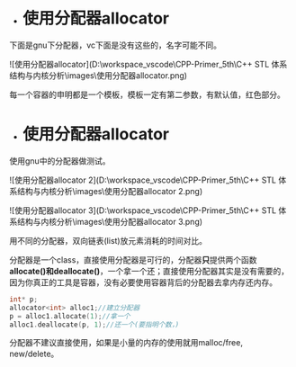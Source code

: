 - # 使用分配器allocator
下面是gnu下分配器，vc下面是没有这些的，名字可能不同。  

![使用分配器allocator](D:\workspace_vscode\CPP-Primer_5th\C++ STL 体系结构与内核分析\images\使用分配器allocator.png)

每一个容器的申明都是一个模板，模板一定有第二参数，有默认值，红色部分。  


- # 使用分配器allocator
使用gnu中的分配器做测试。  

![使用分配器allocator 2](D:\workspace_vscode\CPP-Primer_5th\C++ STL 体系结构与内核分析\images\使用分配器allocator 2.png)

![使用分配器allocator 3](D:\workspace_vscode\CPP-Primer_5th\C++ STL 体系结构与内核分析\images\使用分配器allocator 3.png)

用不同的分配器，双向链表(list)放元素消耗的时间对比。  

分配器是一个class，直接使用分配器是可行的，分配器**只**提供两个函数**allocate()**和**deallocate()**，一个拿一个还；直接使用分配器其实是没有需要的，因为你真正的工具是容器，没有必要使用容器背后的分配器去拿内存还内存。  

```c++
int* p;
allocator<int> alloc1;//建立分配器
p = alloc1.allocate(1);//拿一个
alloc1.deallocate(p, 1);//还一个(要指明个数，)
```
分配器不建议直接使用，如果是小量的内存的使用就用malloc/free, new/delete。  





